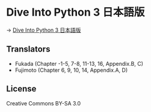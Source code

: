 Dive Into Python 3 日本語版
===========================

→ [Dive Into Python 3 日本語版](http://diveintopython3-ja.rdy.jp)

Translators
-----------

* Fukada (Chapter -1-5, 7-8, 11-13, 16, Appendix.B, C)
* Fujimoto (Chapter 6, 9, 10, 14, Appendix.A, D)

License
-------

Creative Commons BY-SA 3.0

